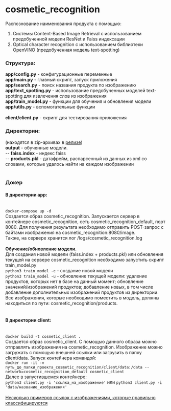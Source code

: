 # cosmetic_recognition

Распознование наименования продукта с помощью:
1) Cистемы Content-Based Image Retrieval с использованием предобученной модели ResNet и Faiss индексации
2) Optical character recognition c использованием библиотеки OpenVINO (предобученная модель text-spotting)

<h3>Структура:</h3>  
<b>app/config.py</b> - конфигурационные переменные  <br>
<b>app/main.py</b> - главный скрипт, запуск приложения <br>
<b>app/search.py</b> - поиск названия продукта по изображению  <br>
<b>app/text_spotting.py</b> - использование предобученных моделей text-spotting для извлечения слов из изображения <br>
<b>app/train_model.py</b> - функции для обучения и обновления модели  <br>
<b>app/utils.py</b> - вспомогательные функции <br>
<br>
<b>client/client.py</b> - скрипт для тестирования приложения<br>


<h3>Директории: </h3> 
(находятся в zip-архивах в <a href='https://github.com/karina-rev/cosmetic_recognition/releases/tag/1.0'>релизе</a>) <br>
<b>output</b> - обученные модели. <br>
 -- <b>faiss.index</b> - индекс faiss  <br>
 -- <b>products.pkl</b> - датафрейм, распарсенный из данных из xml со словами, которые удалось найти на каждом изображении  <br>

<br>
<h3>Докер</h3>
<h4>В директории app:</h4> <br>
<code>docker-compose up -d </code> <br>
Создается образ cosmetic_recognition. Запускается сервер в контейнере cosmetic_recognition, сеть cosmetic_recognition_default, порт 8080. Для получения результата необходимо отправить POST-запрос с байтами изображения на cosmetic_recognition:8080/image. <br>
Также, на сервере хранится лог /logs/cosmetic_recognition.log
<br><br>
<b>Обучение/обновление модели. </b> <br>
Для создания новой модели (faiss.index + products.pkl) или обновления текущей на сервере cosmetic_recognition необходимо запустить скрипт train_model.py <br>
<code>python3 train_model -c</code>  -  создание новой модели <br>
<code>python3 train_model -u</code>  -  обновление текущей модели: удаление продуктов, которых нет в базе на данный момент; обновление значений/изображений продуктов; добавление новых, в том числе добавление дополнительных изображений продуктов из директории. Все изображения, которые необходимо поместить в модель, должны находиться по пути: cosmetic_recognition/products. 
  <br><br>
<h4>В директории client:</h4> <br>
<code>docker build -t cosmetic_client .</code> <br>
Создается образ cosmetic_client. С помощью данного образа можно отправлять изображения на cosmetic_recognition. Изображение можно загружать с помощью внешней ссылки или загрузить в папку client/data. Запуск контейнера командой: <br>
<code>docker run -it -v путь_до_папки_проекта_cosmetic_recognition/client/data:/data --network=cosmetic_recognition_default cosmetic_client</code> <br>
Далее в запустившемся контейнере: <br>
 <code>python3 client.py -i 'ссылка_на_изображение'</code> или <code>python3 client.py -i 'data/название_изображения'</code> 
<br><br>
<a href='https://github.com/karina-rev/cosmetic_recognition/releases/download/1.0/test.txt'>Несколько примеров ссылок с изображениями, которые правильно классифицируются</a>
